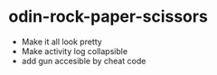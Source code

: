 # odin-rock-paper-scissors

- Make it all look pretty
- Make activity log collapsible
- add gun accesible by cheat code